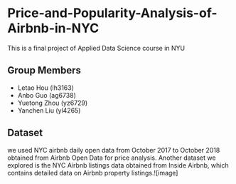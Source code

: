 # Price-and-Popularity-Analysis-of-Airbnb-in-NYC
This is a final project of Applied Data Science course in NYU 

## Group Members
* Letao Hou (lh3163)
* Anbo Guo (ag6738)
* Yuetong Zhou (yz6729)
* Yanchen Liu (yl4265)

## Dataset

we used NYC airbnb daily open data from October 2017 to October 2018 obtained from Airbnb Open Data for price analysis. Another dataset we explored is the NYC Airbnb listings data obtained from Inside Airbnb, which contains detailed data on Airbnb property listings.![image]
